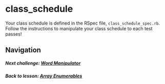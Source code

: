 # class_schedule
Your class schedule is defined in the RSpec file, `class_schedule_spec.rb`. Follow the instructions to manipulate your class schedule to each test passes! 

## Navigation  
##### Next challenge: [Word Manipulator](https://github.com/Coderdotnew/intro_web_apps_bs/tree/master/05_class/02_array_enumerables/code/04_word_manipulator)  
##### Back to lesson: [Array Enumerables](https://github.com/Coderdotnew/intro_web_apps_bs/tree/master/05_class/02_array_enumerables)   